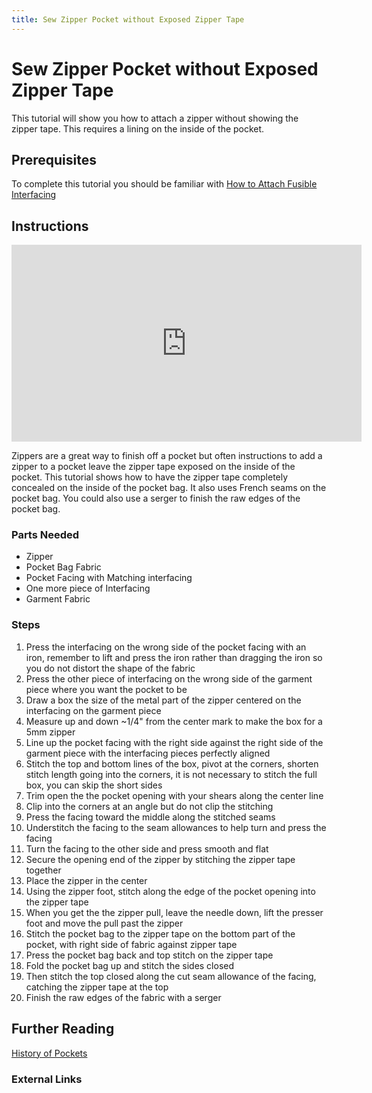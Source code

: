 ```yaml
---
title: Sew Zipper Pocket without Exposed Zipper Tape
---
```


# Sew Zipper Pocket without Exposed Zipper Tape

This tutorial will show you how to attach a zipper without showing the zipper tape. This requires a lining on the inside of the pocket.

## Prerequisites

To complete this tutorial you should be familiar with [How to Attach Fusible Interfacing](./how-to-attach-fusible-interfacing.md)

## Instructions

<div class="responsive-iframe-container"><iframe width="560" height="315" src="https://www.youtube.com/embed/-ewFvZeIo3Y" title="YouTube video player" frameborder="0" allow="accelerometer; autoplay; clipboard-write; encrypted-media; gyroscope; picture-in-picture" allowfullscreen></iframe></div>

Zippers are a great way to finish off a pocket but often instructions to add a zipper to a pocket leave the zipper tape exposed on the inside of the pocket. This tutorial shows how to have the zipper tape completely concealed on the inside of the pocket bag. It also uses French seams on the pocket bag. You could also use a serger to finish the raw edges of the pocket bag.

### Parts Needed

- Zipper
- Pocket Bag Fabric
- Pocket Facing with Matching interfacing
- One more piece of Interfacing
- Garment Fabric

### Steps

1. Press the interfacing on the wrong side of the pocket facing with an iron, remember to lift and press the iron rather than dragging the iron so you do not distort the shape of the fabric
2. Press the other piece of interfacing on the wrong side of the garment piece where you want the pocket to be
3. Draw a box the size of the metal part of the zipper centered on the interfacing on the garment piece
4. Measure up and down ~1/4" from the center mark to make the box for a 5mm zipper
5. Line up the pocket facing with the right side against the right side of the garment piece with the interfacing pieces perfectly aligned
6. Stitch the top and bottom lines of the box, pivot at the corners, shorten stitch length going into the corners, it is not necessary to stitch the full box, you can skip the short sides
7. Trim open the the pocket opening with your shears along the center line
8. Clip into the corners at an angle but do not clip the stitching
9. Press the facing toward the middle along the stitched seams
10. Understitch the facing to the seam allowances to help turn and press the facing
11. Turn the facing to the other side and press smooth and flat
12. Secure the opening end of the zipper by stitching the zipper tape together
13. Place the zipper in the center
14. Using the zipper foot, stitch along the edge of the pocket opening into the zipper tape
15. When you get the the zipper pull, leave the needle down, lift the presser foot and move the pull past the zipper
16. Stitch the pocket bag to the zipper tape on the bottom part of the pocket, with right side of fabric against zipper tape
17. Press the pocket bag back and top stitch on the zipper tape
18. Fold the pocket bag up and stitch the sides closed
19. Then stitch the top closed along the cut seam allowance of the facing, catching the zipper tape at the top
20. Finish the raw edges of the fabric with a serger

## Further Reading

[History of Pockets](./history-of-pockets-&-missing-pockets.md)

### External Links
